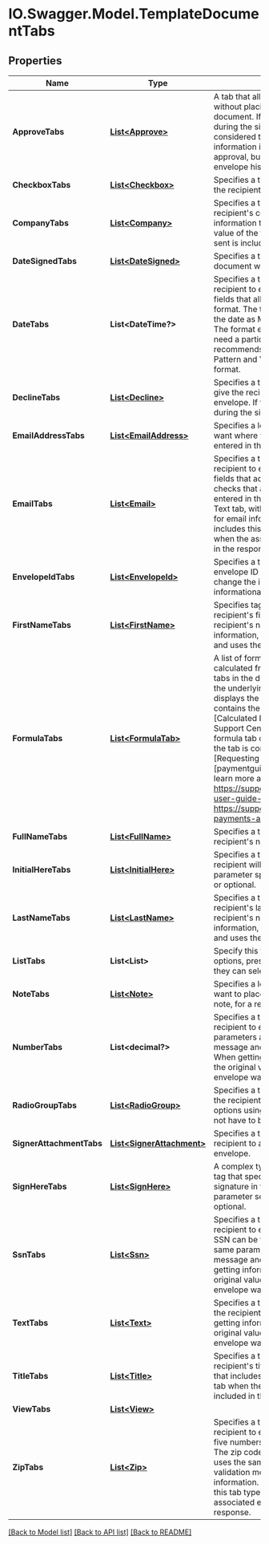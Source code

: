 # IO.Swagger.Model.TemplateDocumentTabs
## Properties

Name | Type | Description | Notes
------------ | ------------- | ------------- | -------------
**ApproveTabs** | [**List&lt;Approve&gt;**](Approve.md) | A tab that allows the recipient to approve documents without placing a signature or initials on the document. If the recipient clicks the Approve tab during the signing process, the recipient is considered to have signed the document. No information is shown on the document for the approval, but it is recorded as a signature in the envelope history.  | [optional] 
**CheckboxTabs** | [**List&lt;Checkbox&gt;**](Checkbox.md) | Specifies a tag on the document in a location where the recipient can select an option. | [optional] 
**CompanyTabs** | [**List&lt;Company&gt;**](Company.md) | Specifies a tag on the document where you want the recipient&#39;s company name to appear.  When getting information that includes this tab type, the original value of the tab when the associated envelope was sent is included in the response. | [optional] 
**DateSignedTabs** | [**List&lt;DateSigned&gt;**](DateSigned.md) | Specifies a tab on the document where the date the document was signed will automatically appear. | [optional] 
**DateTabs** | **List&lt;DateTime?&gt;** | Specifies a tab on the document where you want the recipient to enter a date. Date tabs are single-line fields that allow date information to be entered in any format. The tooltip for this tab recommends entering the date as MM/DD/YYYY, but this is not enforced. The format entered by the signer is retained.   If you need a particular date format enforced, DocuSign recommends using a Text tab with a Validation Pattern and Validation Message to enforce the format. | [optional] 
**DeclineTabs** | [**List&lt;Decline&gt;**](Decline.md) | Specifies a tag on the document where you want to give the recipient the option of declining an envelope. If the recipient clicks the Decline tag during the signing process, the envelope is voided. | [optional] 
**EmailAddressTabs** | [**List&lt;EmailAddress&gt;**](EmailAddress.md) | Specifies a location on the document where you want where you want the recipient&#39;s email, as entered in the recipient information, to display. | [optional] 
**EmailTabs** | [**List&lt;Email&gt;**](Email.md) | Specifies a tag on the document where you want the recipient to enter an email. Email tags are single-line fields that accept any characters. The system checks that a valid email format (i.e. xxx@yyy.zzz) is entered in the tag. It uses the same parameters as a Text tab, with the validation message and pattern set for email information.  When getting information that includes this tab type, the original value of the tab when the associated envelope was sent is included in the response. | [optional] 
**EnvelopeIdTabs** | [**List&lt;EnvelopeId&gt;**](EnvelopeId.md) | Specifies a tag on the document where you want the envelope ID for to appear. Recipients cannot enter or change the information in this tab, it is for informational purposes only. | [optional] 
**FirstNameTabs** | [**List&lt;FirstName&gt;**](FirstName.md) | Specifies tag on a document where you want the recipient&#39;s first name to appear. This tag takes the recipient&#39;s name, as entered in the recipient information, splits it into sections based on spaces and uses the first section as the first name. | [optional] 
**FormulaTabs** | [**List&lt;FormulaTab&gt;**](FormulaTab.md) | A list of formula tabs.  The value of a formula tab is calculated from the values of other number or date tabs in the document. When the recipient completes the underlying fields, the formula tab calculates and displays the result.  The &#x60;formula&#x60; property of the tab contains the references to the underlying tabs. See [Calculated Fields][calculatedfields] in the DocuSign Support Center to learn more about formulas.  If a formula tab contains a &#x60;paymentDetails&#x60; property, the tab is considered a payment item. See [Requesting Payments Along with Signatures][paymentguide] in the DocuSign Support Center to learn more about payments.  [calculatedfields]: https://support.docusign.com/en/guides/ndse-user-guide-calculated-fields [paymentguide]:     https://support.docusign.com/en/guides/requesting-payments-along-with-signatures  | [optional] 
**FullNameTabs** | [**List&lt;FullName&gt;**](FullName.md) | Specifies a tag on the document where you want the recipient&#39;s name to appear. | [optional] 
**InitialHereTabs** | [**List&lt;InitialHere&gt;**](InitialHere.md) | Specifies a tag location in the document at which a recipient will place their initials. The &#x60;optional&#x60; parameter specifies whether the initials are required or optional. | [optional] 
**LastNameTabs** | [**List&lt;LastName&gt;**](LastName.md) | Specifies a tag on a document where you want the recipient&#39;s last name to appear. This tag takes the recipient&#39;s name, as entered in the recipient information, splits it into sections based on spaces and uses the last section as the last name. | [optional] 
**ListTabs** | **List&lt;List&gt;** | Specify this tag to give your recipient a list of options, presented as a drop-down list, from which they can select. | [optional] 
**NoteTabs** | [**List&lt;Note&gt;**](Note.md) | Specifies a location on the document where you want to place additional information, in the form of a note, for a recipient. | [optional] 
**NumberTabs** | **List&lt;decimal?&gt;** | Specifies a tag on the document where you want the recipient to enter a number. It uses the same parameters as a Text tab, with the validation message and pattern set for number information.  When getting information that includes this tab type, the original value of the tab when the associated envelope was sent is included in the response.  | [optional] 
**RadioGroupTabs** | [**List&lt;RadioGroup&gt;**](RadioGroup.md) | Specifies a tag on the document in a location where the recipient can select one option from a group of options using a radio button. The radio buttons do not have to be on the same page in a document. | [optional] 
**SignerAttachmentTabs** | [**List&lt;SignerAttachment&gt;**](SignerAttachment.md) | Specifies a tag on the document when you want the recipient to add supporting documents to an envelope. | [optional] 
**SignHereTabs** | [**List&lt;SignHere&gt;**](SignHere.md) | A complex type the contains information about the tag that specifies where the recipient places their signature in the document. The \&quot;optional\&quot; parameter sets if the signature is required or optional.  | [optional] 
**SsnTabs** | [**List&lt;Ssn&gt;**](Ssn.md) | Specifies a tag on the document where you want the recipient to enter a Social Security Number (SSN). A SSN can be typed with or without dashes. It uses the same parameters as a Text tab, with the validation message and pattern set for SSN information.  When getting information that includes this tab type, the original value of the tab when the associated envelope was sent is included in the response. | [optional] 
**TextTabs** | [**List&lt;Text&gt;**](Text.md) | Specifies a that that is an adaptable field that allows the recipient to enter different text information.  When getting information that includes this tab type, the original value of the tab when the associated envelope was sent is included in the response. | [optional] 
**TitleTabs** | [**List&lt;Title&gt;**](Title.md) | Specifies a tag on the document where you want the recipient&#39;s title to appear.  When getting information that includes this tab type, the original value of the tab when the associated envelope was sent is included in the response. | [optional] 
**ViewTabs** | [**List&lt;View&gt;**](View.md) |  | [optional] 
**ZipTabs** | [**List&lt;Zip&gt;**](Zip.md) | Specifies a tag on the document where you want the recipient to enter a ZIP code. The ZIP code can be a five numbers or the ZIP+4 format with nine numbers. The zip code can be typed with or without dashes. It uses the same parameters as a Text tab, with the validation message and pattern set for ZIP code information.  When getting information that includes this tab type, the original value of the tab when the associated envelope was sent is included in the response. | [optional] 

[[Back to Model list]](../README.md#documentation-for-models) [[Back to API list]](../README.md#documentation-for-api-endpoints) [[Back to README]](../README.md)

